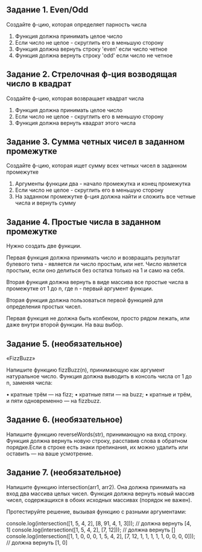 ## Задание 1. Even/Odd

Создайте ф-цию, которая определяет парность числа

1. Функция должна принимать целое число
2. Если число не целое - скруглить его в меньшую сторону
3. Функция должна вернуть строку 'even' если число четное
4. Функция должна вернуть строку 'odd' если число не четное

## Задание 2. Стрелочная ф-ция возводящая число в квадрат

Создайте ф-цию, которая возвращает квадрат числа

1. Функция должна принимать целое число
2. Если число не целое - скруглить его в меньшую сторону
3. Функция должна вернуть квадрат этого числа

## Задание 3. Сумма четных чисел в заданном промежутке
Создайте ф-цию, которая ищет сумму всех четных чисел в заданном промежутке

1. Аргументы функции два - начало промежутка и конец промежутка
2. Если число не целое - скруглить его в меньшую сторону
3. На заданном промежутке ф-ция должна найти и сложить все четные числа и вернуть сумму

## Задание 4. Простые числа в заданном промежутке

Нужно создать две функции.

Первая функция должна принимать число и возвращать результат булевого типа -
является ли число простым, или нет. Число является простым, если оно делиться без остатка только на 1 и само на себя.

Вторая функция должна вернуть в виде массива все простые числа в промежутке от 1 до n, где n - первый аргумент функции.

Вторая функция должна пользоваться первой функцией для определения простых чисел.

Первая функция не должна быть колбеком, просто рядом лежать, или даже внутри второй функции. На ваш выбор.


## Задание 5. (необязательное)

«FizzBuzz»

Напишите функцию fizzBuzz(n), принимающую как аргумент натуральное число.
Функция должна выводить в консоль числа от 1 до n, заменяя числа:

• кратные трём — на fizz;
• кратные пяти — на buzz;
• кратные и трём, и пяти одновременно — на fizzbuzz.

## Задание 6. (необязательное)

Напишите функцию reverseWords(str), принимающую на вход строку.
Функция должна вернуть новую строку, расставив слова в обратном
порядке.Если в строке есть знаки препинания, их можно удалить
или оставить — на ваше усмотрение.

## Задание 7. (необязательное)

Напишите функцию intersection(arr1, arr2). Она должна принимать
на вход два массива целых чисел. Функция должна вернуть новый 
массив чисел, содержащихся в обоих исходных массивах (порядок не важен).

Протестируйте решение, вызывая функцию с разными аргументами:

console.log(intersection([1, 5, 4, 2], [8, 91, 4, 1, 3])); // должна вернуть [4, 1]
console.log(intersection([1, 5, 4, 2], [7, 12])); // должна вернуть []
console.log(intersection([1, 1, 0, 0, 0, 1, 5, 4, 2], [7, 12, 1, 1, 1, 1, 1, 0, 0, 0, 0])); // должна вернуть [1, 0]
